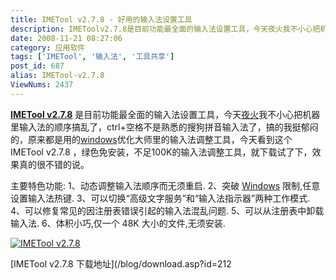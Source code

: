 ```yaml
---
title: IMETool v2.7.8 - 好用的输入法设置工具
description: IMEToolv2.7.8是目前功能最全面的输入法设置工具，今天夜火我不小心把机器里输入法的顺序搞乱了，ctrl+空格不是熟悉的搜狗拼音输入法了，搞的我挺郁闷的，原来都是用的windows优化大师里的输入法调整工具，今天看到这个IMEToolv2.7.8，绿色免安装，不足100K的输入法调整工具，就下载试了下，效果真的很不错的说。
date: 2008-11-21 08:27:06
category: 应用软件
tags: ['IMETool', '输入法', '工具共享']
post_id: 687
alias: IMETool-v2.7.8
ViewNums: 2437
---
```


**[IMETool v2.7.8](/blog/imetool-v278)** 是目前功能最全面的输入法设置工具，今天[夜火](/blog/)我不小心把机器里输入法的顺序搞乱了，ctrl+空格不是熟悉的搜狗拼音输入法了，搞的我挺郁闷的，原来都是用的[windows](/blog/deepin-litexp-windows-xp-sp3-v62)优化大师里的输入法调整工具，今天看到这个 IMETool v2.7.8 ，绿色免安装，不足100K的输入法调整工具，就下载试了下，效果真的很不错的说。

主要特色功能:
1、动态调整输入法顺序而无须重启.
2、突破 [Windows](/blog/deepin-ghost-xp-sp3-v90-iso) 限制,任意设置输入法热键.
3、可以切换“高级文字服务”和“输入法指示器”两种工作模式.
4、可以修复常见的因注册表错误引起的输入法混乱问题.
5、可以从注册表中卸载输入法.
6、体积小巧,仅一个 48K 大小的文件,无须安装.

[![IMETool v2.7.8](http://www.mympc.org/Up_files/down/2005-7-13_17130159234.png)](/blog/imetool-v278)

[IMETool v2.7.8 下载地址](/blog/download.asp?id=212

